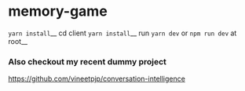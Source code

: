 # memory-game 

`yarn install`__
cd client `yarn install`__
run `yarn dev` or `npm run dev` at root__


### Also checkout my recent dummy project
https://github.com/vineetpjp/conversation-intelligence
